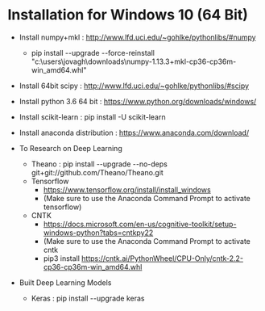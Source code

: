 # Installation for Windows 10 (64 Bit)

- Install numpy+mkl : http://www.lfd.uci.edu/~gohlke/pythonlibs/#numpy
	- pip install --upgrade --force-reinstall "c:\users\jovagh\downloads\numpy-1.13.3+mkl-cp36-cp36m-win_amd64.whl"
	
- Install 64bit scipy  : http://www.lfd.uci.edu/~gohlke/pythonlibs/#scipy

- Install python 3.6 64 bit : https://www.python.org/downloads/windows/
- Install scikit-learn : pip install -U scikit-learn
- Install anaconda distribution : https://www.anaconda.com/download/ 

- To Research on Deep Learning
	- Theano : pip install --upgrade --no-deps git+git://github.com/Theano/Theano.git
	- Tensorflow
		- https://www.tensorflow.org/install/install_windows
		- (Make sure to use the Anaconda Command Prompt to activate tensorflow)
	- CNTK
		- https://docs.microsoft.com/en-us/cognitive-toolkit/setup-windows-python?tabs=cntkpy22
		- (Make sure to use the Anaconda Command Prompt to activate cntk
		- pip3 install https://cntk.ai/PythonWheel/CPU-Only/cntk-2.2-cp36-cp36m-win_amd64.whl
		
	

- Built Deep Learning Models
	- Keras : pip install --upgrade keras



